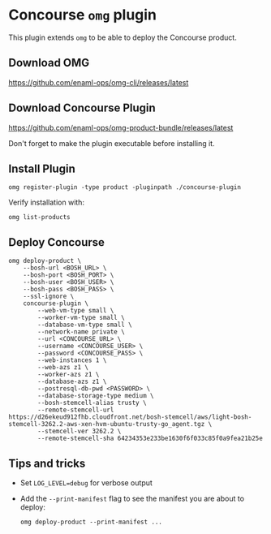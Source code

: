 # Concourse `omg` plugin

This plugin extends `omg` to be able to deploy the Concourse product.

## Download OMG

https://github.com/enaml-ops/omg-cli/releases/latest

## Download Concourse Plugin

https://github.com/enaml-ops/omg-product-bundle/releases/latest

Don't forget to make the plugin executable before installing it.

## Install Plugin

    omg register-plugin -type product -pluginpath ./concourse-plugin

Verify installation with:

    omg list-products

## Deploy Concourse

    omg deploy-product \
        --bosh-url <BOSH_URL> \
        --bosh-port <BOSH_PORT> \
        --bosh-user <BOSH_USER> \
        --bosh-pass <BOSH_PASS> \
        --ssl-ignore \
        concourse-plugin \
            --web-vm-type small \
            --worker-vm-type small \
            --database-vm-type small \
            --network-name private \
            --url <CONCOURSE_URL> \
            --username <CONCOURSE_USER> \
            --password <CONCOURSE_PASS> \
            --web-instances 1 \
            --web-azs z1 \
            --worker-azs z1 \
            --database-azs z1 \
            --postresql-db-pwd <PASSWORD> \
            --database-storage-type medium \
            --bosh-stemcell-alias trusty \
            --remote-stemcell-url https://d26ekeud912fhb.cloudfront.net/bosh-stemcell/aws/light-bosh-stemcell-3262.2-aws-xen-hvm-ubuntu-trusty-go_agent.tgz \
            --stemcell-ver 3262.2 \
            --remote-stemcell-sha 64234353e233be1630f6f033c85f0a9fea21b25e

## Tips and tricks

- Set `LOG_LEVEL=debug` for verbose output
- Add the `--print-manifest` flag to see the manifest you are about to deploy:

    `omg deploy-product --print-manifest ...`
